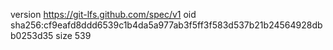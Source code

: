 version https://git-lfs.github.com/spec/v1
oid sha256:cf9eafd8ddd6539c1b4da5a977ab3f5ff3f583d537b21b24564928dbb0253d35
size 539
